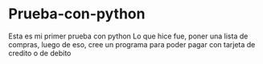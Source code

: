 # Prueba-con-python
Esta es mi primer prueba con python
Lo que hice fue, poner una lista de compras, luego de eso, cree un programa para poder pagar con tarjeta de credito o de debito
